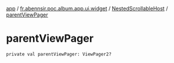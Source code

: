 [app](../../index.md) / [fr.abennsir.poc.album.app.ui.widget](../index.md) / [NestedScrollableHost](index.md) / [parentViewPager](./parent-view-pager.md)

# parentViewPager

`private val parentViewPager: ViewPager2?`